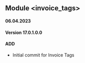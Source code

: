 ## Module <invoice_tags>

#### 06.04.2023
#### Version 17.0.1.0.0
#### ADD

- Initial commit for Invoice Tags

